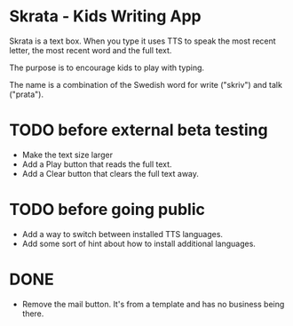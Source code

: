 # Skrata - Kids Writing App

Skrata is a text box. When you type it uses TTS to speak the most recent letter, the most recent
word and the full text.

The purpose is to encourage kids to play with typing.

The name is a combination of the Swedish word for write ("skriv") and talk ("prata").

# TODO before external beta testing
* Make the text size larger
* Add a Play button that reads the full text.
* Add a Clear button that clears the full text away.

# TODO before going public
* Add a way to switch between installed TTS languages.
* Add some sort of hint about how to install additional languages.

# DONE
* Remove the mail button. It's from a template and has no business being there.

